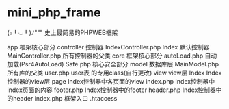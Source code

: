 # mini_php_frame
(๑╹◡╹)ﾉ"""
史上最简易的PHPWEB框架


app										框架核心部分
	controller						控制器
		IndexController.php  Index 默认控制器
		MainController.php  所有控制器的父类
	core								框架核心部分
		autoLoad.php			自动加载(Psr4AutoLoad)
		Safe.php						核心安全部分
	model								数据库层
		MainModel.php			所有库的父类
		user.php						user表 的专用class(自行更改)
	view								view层
		Index							Index控制器的view层
			page						Index控制器中各页面的view
				index.php			Index控制器中index页面的内容
			footer.php				Index控制器中的footer
			header.php			Index控制器中的header
index.php							框架入口
.htaccess
